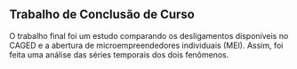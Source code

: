 ## Trabalho de Conclusão de Curso

O trabalho final foi um estudo comparando os desligamentos disponíveis no CAGED e a abertura de microempreendedores individuais (MEI). 
Assim, foi feita uma análise das séries temporais dos dois fenômenos.
